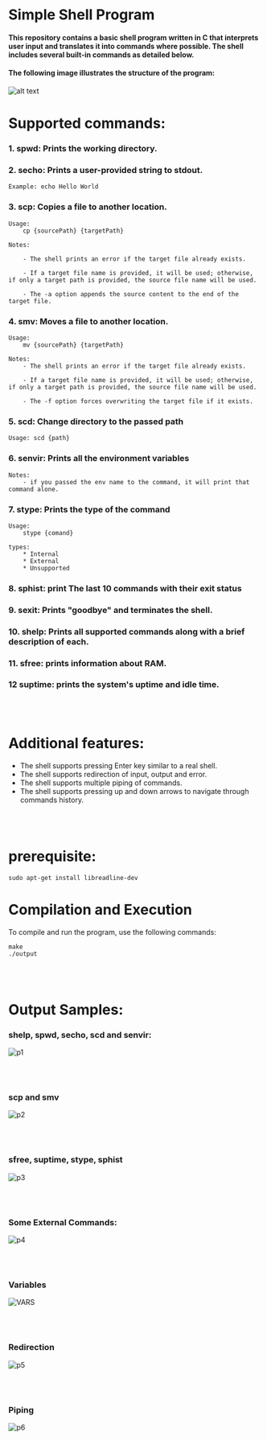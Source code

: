 # Simple Shell Program

#### This repository contains a basic shell program written in C that interprets user input and translates it into commands where possible. The shell includes several built-in commands as detailed below.


#### The following image illustrates the structure of the program:

![alt text](image.png)

# Supported commands:

### 1. spwd: Prints the working directory.

### 2. secho: Prints a user-provided string to stdout.

    Example: echo Hello World

### 3. scp: Copies a file to another location.

    Usage: 
        cp {sourcePath} {targetPath}

    Notes:

        - The shell prints an error if the target file already exists.
        
        - If a target file name is provided, it will be used; otherwise, if only a target path is provided, the source file name will be used.
        
        - The -a option appends the source content to the end of the target file.

### 4. smv: Moves a file to another location.

    Usage: 
        mv {sourcePath} {targetPath}

    Notes:
        - The shell prints an error if the target file already exists.

        - If a target file name is provided, it will be used; otherwise, if only a target path is provided, the source file name will be used.

        - The -f option forces overwriting the target file if it exists.

### 5. scd: Change directory to the passed path
    Usage: scd {path}

### 6. senvir: Prints all the environment variables
    Notes:
        - if you passed the env name to the command, it will print that command alone.

### 7. stype: Prints the type of the command
    Usage: 
        stype {comand}

    types:
        * Internal
        * External
        * Unsupported

### 8. sphist: print The last 10 commands with their exit status

### 9. sexit: Prints "goodbye" and terminates the shell.

### 10. shelp: Prints all supported commands along with a brief description of each.

### 11. sfree: prints information about RAM.

### 12 suptime: prints the system's uptime and idle time.

<br></br>
# Additional features:

- The shell supports pressing Enter key similar to a real shell.
- The shell supports redirection of input, output and error.
- The shell supports multiple piping of commands.
- The shell supports pressing up and down arrows to navigate through commands history.

<br></br>

# prerequisite:

```
sudo apt-get install libreadline-dev
```

# Compilation and Execution

To compile and run the program, use the following commands:
```
make
./output
```
<br></br>
# Output Samples:

### shelp, spwd, secho, scd and senvir:
![p1](https://github.com/asabry7/output_samples/blob/main/p1.gif)


<br></br>

### scp and smv
![p2](https://github.com/asabry7/output_samples/blob/main/p2.gif)

<br></br>

### sfree, suptime, stype, sphist
![p3](https://github.com/asabry7/output_samples/blob/main/p3.gif)


<br></br>

### Some External Commands:
![p4](https://github.com/asabry7/output_samples/blob/main/p4.gif)


<br></br>

### Variables
![VARS](https://github.com/asabry7/output_samples/blob/main/variables.gif)


<br></br>

### Redirection
![p5](https://github.com/asabry7/output_samples/blob/main/p5.gif)


<br></br>

### Piping
![p6](https://github.com/asabry7/output_samples/blob/main/piping.gif)
